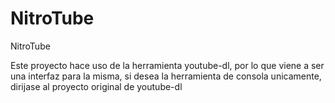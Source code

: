 # NitroTube
NitroTube

Este proyecto hace uso de la herramienta youtube-dl, por lo que viene a ser una interfaz para la misma, si desea la herramienta de consola unicamente, dirijase al proyecto original de youtube-dl 